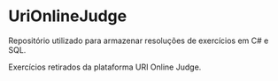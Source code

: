 # UriOnlineJudge

Repositório utilizado para armazenar resoluções de exercícios em C# e SQL.

Exercícios retirados da plataforma URI Online Judge.

